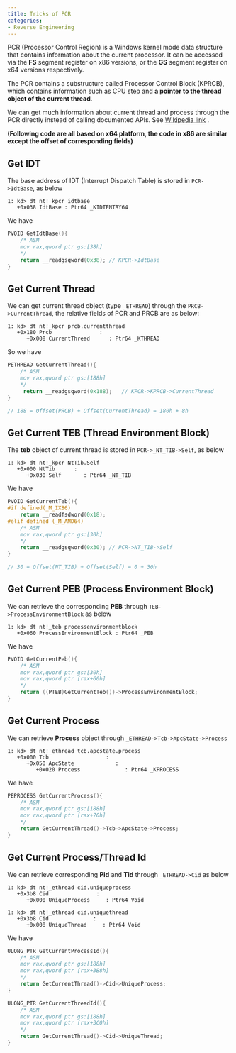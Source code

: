 ```yaml
---
title: Tricks of PCR
categories:
- Reverse Engineering
---
```

<!-- more -->

PCR (Processor Control Region) is a Windows kernel mode data structure that contains information about the current processor. It can be accessed via the **FS** segment register on x86 versions, or the **GS** segment register on x64 versions respectively.

The PCR contains a substructure called Processor Control Block (KPRCB), which contains information such as CPU step and **a pointer to the thread object of the current thread**.

We can get much information about current thread and process through the PCR directly instead of calling documented APIs. See [Wikipedia link](https://en.wikipedia.org/wiki/Win32_Thread_Information_Block) .

**(Following code are all based on x64 platform, the code in x86 are similar except the offset of corresponding fields)**

## Get IDT

The base address of IDT (Interrupt Dispatch Table) is stored in `PCR->IdtBase`, as below

```
1: kd> dt nt!_kpcr idtbase
   +0x038 IdtBase : Ptr64 _KIDTENTRY64
```

We have

```c
PVOID GetIdtBase(){
    /* ASM
	mov rax,qword ptr gs:[38h]
	*/
    return __readgsqword(0x38);	// KPCR->IdtBase
}
```

## Get Current Thread

We can get current thread object (type `_ETHREAD`) through the `PRCB->CurrentThread`, the relative fields of PCR and PRCB are as below:

```
1: kd> dt nt!_kpcr prcb.currentthread
   +0x180 Prcb               : 
      +0x008 CurrentThread      : Ptr64 _KTHREAD
```

So we have

```c
PETHREAD GetCurrentThread(){
    /* ASM
	mov rax,qword ptr gs:[188h]
	*/
     return __readgsqword(0x188);	// KPCR->KPRCB->CurrentThread
}

// 188 = Offset(PRCB) + Offset(CurrentThread) = 180h + 8h
```

## Get Current TEB (Thread Environment Block)

The **teb** object of current thread is stored in `PCR->_NT_TIB->Self`, as below

```
1: kd> dt nt!_kpcr NtTib.Self
   +0x000 NtTib      : 
      +0x030 Self       : Ptr64 _NT_TIB
```

We have

```c
PVOID GetCurrentTeb(){
#if defined(_M_IX86)
    return __readfsdword(0x18);
#elif defined (_M_AMD64)
    /* ASM
	mov rax,qword ptr gs:[30h]
	*/
    return __readgsqword(0x30);	// PCR->NT_TIB->Self
}

// 30 = Offset(NT_TIB) + Offset(Self) = 0 + 30h
```

## Get Current PEB (Process Environment Block)

We can retrieve the corresponding **PEB** through `TEB->ProcessEnvironmentBlock` as below

```
1: kd> dt nt!_teb processenvironmentblock
   +0x060 ProcessEnvironmentBlock : Ptr64 _PEB
```

We have

```c
PVOID GetCurrentPeb(){
    /* ASM
	mov rax,qword ptr gs:[30h]
	mov rax,qword ptr [rax+60h]
	*/
    return ((PTEB)GetCurrentTeb())->ProcessEnvironmentBlock;
}
```

## Get Current Process

We can retrieve **Process** object through `_ETHREAD->Tcb->ApcState->Process`

```
1: kd> dt nt!_ethread tcb.apcstate.process
   +0x000 Tcb                  : 
      +0x050 ApcState             : 
         +0x020 Process              : Ptr64 _KPROCESS
```

We have

```c
PEPROCESS GetCurrentProcess(){
    /* ASM
	mov rax,qword ptr gs:[188h]
	mov rax,qword ptr [rax+70h]
	*/
    return GetCurrentThread()->Tcb->ApcState->Process;
}
```

## Get Current Process/Thread Id

We can retrieve corresponding **Pid** and **Tid** through `_ETHREAD->Cid` as below

```
1: kd> dt nt!_ethread cid.uniqueprocess
   +0x3b8 Cid               : 
      +0x000 UniqueProcess     : Ptr64 Void

1: kd> dt nt!_ethread cid.uniquethread
   +0x3b8 Cid              : 
      +0x008 UniqueThread     : Ptr64 Void
```

We have

```c
ULONG_PTR GetCurrentProcessId(){
    /* ASM
	mov rax,qword ptr gs:[188h]
	mov rax,qword ptr [rax+3B8h]
	*/
    return GetCurrentThread()->Cid->UniqueProcess;
}

ULONG_PTR GetCurrentThreadId(){
    /* ASM
	mov rax,qword ptr gs:[188h]
	mov rax,qword ptr [rax+3C0h]
	*/
    return GetCurrentThread()->Cid->UniqueThread;
}
```

